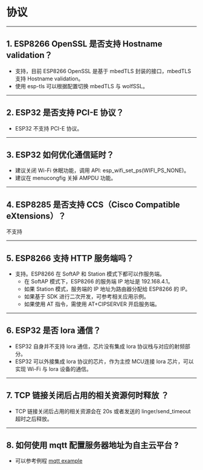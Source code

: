# 协议

<style>
body {counter-reset: h2}
  h2 {counter-reset: h3}
  h2:before {counter-increment: h2; content: counter(h2) ". "}
  h3:before {counter-increment: h3; content: counter(h2) "." counter(h3) ". "}
  h2.nocount:before, h3.nocount:before, { content: ""; counter-increment: none }
</style>

---

## ESP8266 OpenSSL 是否⽀持 Hostname validation？

- ⽀持，目前 ESP8266 OpenSSL 是基于 mbedTLS 封装的接口，mbedTLS 支持 Hostname validation。
- 使用 esp-tls 可以根据配置切换 mbedTLS 与 wolfSSL。

---

## ESP32 是否⽀持 PCI-E 协议？

- ESP32 不支持 PCI-E 协议。

---

## ESP32 如何优化通信延时？

- 建议关闭 Wi-Fi 休眠功能，调用 API: esp_wifi_set_ps(WIFI_PS_NONE)。
- 建议在 menucongfig 关掉 AMPDU 功能。

---

## ESP8285 是否⽀持 CCS（Cisco Compatible eXtensions）？

不支持

---

## ESP8266 ⽀持 HTTP 服务端吗？

- ⽀持。ESP8266 在 SoftAP 和 Station 模式下都可以作服务端。
  - 在 SoftAP 模式下，ESP8266 的服务端 IP 地址是 192.168.4.1。
  - 如果 Station 模式，服务端的 IP 地址为路由器分配给 ESP8266 的 IP。
  - 如果基于 SDK 进行⼆次开发，可参考相关应用示例。
  - 如果使⽤ AT 指令，需使⽤ AT+CIPSERVER 开启服务端。

---

## ESP32 是否 lora 通信？

- ESP32 自身并不支持 lora 通信，芯片没有集成 lora 协议栈与对应的射频部分。
- ESP32 可以外接集成 lora 协议的芯⽚，作为主控 MCU连接 lora 芯片，可以实现 Wi-Fi 与 lora 设备的通信。

---

## TCP 链接关闭后占用的相关资源何时释放 ？

- TCP 链接关闭后占用的相关资源会在 20s 或者发送的 linger/send_timeout 超时之后释放。

---

## 如何使用 mqtt 配置服务器地址为自主云平台 ?

- 可以参考例程 [mqtt example](https://github.com/espressif/esp-idf/tree/master/examples/protocols/mqtt)
